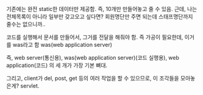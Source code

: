 
기존에는 완전 static한 데이터만 제공함. 즉, 10개만 만들어놓고 줄 수 있음. 근데,
나는 전체목록이 아니라 일부만 갖고오고 싶다면? 회원명단만 주면 되는데 스태프명단까지 줄수는 없으니까..

코드를 실행해서 문서를 만들어서, 그거를 전달을 해줘야 함. 즉 가공이 필요한데, 이거를 was라고 함
was(web application server)

즉, web server(통신용), was(web application server)(코드 실행용), web application(코드) 의 세 개가 가장 기본 뼈대.

그리고, client가 del, post, get 등의 여러 작업을 할 수 있으므로, 이 조각들을 모아놓은게? servlet.
